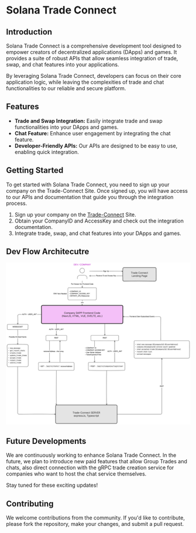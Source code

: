 # Solana Trade Connect

## Introduction

Solana Trade Connect is a comprehensive development tool designed to empower creators of decentralized applications (DApps) and games. It provides a suite of robust APIs that allow seamless integration of trade, swap, and chat features into your applications.

By leveraging Solana Trade Connect, developers can focus on their core application logic, while leaving the complexities of trade and chat functionalities to our reliable and secure platform.

## Features

- **Trade and Swap Integration:** Easily integrate trade and swap functionalities into your DApps and games.
- **Chat Feature:** Enhance user engagement by integrating the chat feature.
- **Developer-Friendly APIs:** Our APIs are designed to be easy to use, enabling quick integration.

## Getting Started

To get started with Solana Trade Connect, you need to sign up your company on the Trade-Connect Site. Once signed up, you will have access to our APIs and documentation that guide you through the integration process.

1. Sign up your company on the [Trade-Connect]() Site.
2. Obtain your CompanyID and AccessKey and check out the integration documentation.
3. Integrate trade, swap, and chat features into your DApps and games.

## Dev Flow Architecutre

![Developer Flow](/media/Trade-Connect_Client-Interaction-Diagram.png)

## Future Developments

We are continuously working to enhance Solana Trade Connect. In the future, we plan to introduce new paid features that allow Group Trades and chats, also direct connection with the gRPC trade creation service for companies who want to host the chat service themselves.

Stay tuned for these exciting updates!

## Contributing

We welcome contributions from the community. If you'd like to contribute, please fork the repository, make your changes, and submit a pull request.
